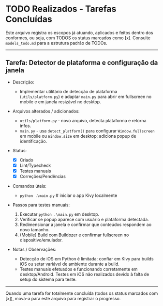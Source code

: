 # TODO Realizados - Tarefas Concluídas

Este arquivo registra os escopos já atuando, aplicados e feitos dentro dos conformes, ou seja, com TODOS os status marcados como [x]. Consulte `models_todo.md` para a estrutura padrão de TODOs.

---

## Tarefa: Detector de plataforma e configuração da janela

- Descrição:
  - Implementar utilitário de detecção de plataforma (`utils/platform.py`) e adaptar `main.py` para abrir em fullscreen no mobile e em janela resizável no desktop.
- Arquivos alterados / adicionados:
  - `utils/platform.py` - novo arquivo, detecta plataforma e retorna infos.
  - `main.py` - usa `detect_platform()` para configurar `Window.fullscreen` em mobile ou `Window.size` em desktop; adiciona popup de identificação.
- Status:
  - [x] Criado
  - [x] Lint/Typecheck
  - [x] Testes manuais
  - [x] Correções/Pendências
- Comandos úteis:
  - `python .\main.py`  # iniciar o app Kivy localmente
- Passos para testes manuais:
  1. Executar `python .\main.py` em desktop.
  2. Verificar se popup aparece com usuário e plataforma detectada.
  3. Redimensionar a janela e confirmar que conteúdos respondem ao novo tamanho.
  4. (Mobile) Build com Buildozer e confirmar fullscreen no dispositivo/emulador.

- Notas / Observações:
  - Detecção de iOS em Python é limitada; confiar em Kivy para builds iOS ou setar variável de ambiente durante a build.
  - Testes manuais efetuados e funcionando corretamente em desktop/Android. Testes em iOS não realizados devido à falta de setup do sistema para teste.

---

Quando uma tarefa for totalmente concluída (todos os status marcados com [x]), mova-a para este arquivo para registrar o progresso.

